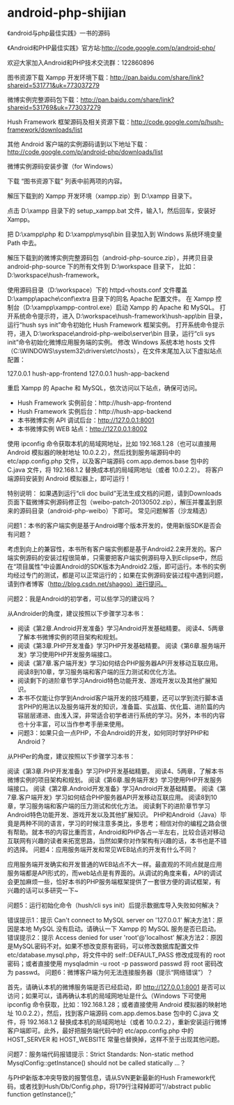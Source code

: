 android-php-shijian
===================
《android与php最佳实践》一书的源码


《Android和PHP最佳实践》官方站:http://code.google.com/p/android-php/

欢迎大家加入Android和PHP技术交流群：122860896

图书资源下载
Xampp 开发环境下载：http://pan.baidu.com/share/link?shareid=531771&uk=773037279

微博实例完整源码包下载：http://pan.baidu.com/share/link?shareid=531769&uk=773037279

Hush Framework 框架源码及相关资源下载：http://code.google.com/p/hush-framework/downloads/list

其他 Android 客户端的实例源码请到以下地址下载：http://code.google.com/p/android-php/downloads/list

微博实例源码安装步骤（for Windows）

下载 “图书资源下载” 列表中前两项的内容。

解压下载到的 Xampp 开发环境（xampp.zip）到 D:\xampp 目录下。

点击 D:\xampp 目录下的 setup_xampp.bat 文件，输入1，然后回车，安装好 Xampp。

把 D:\xampp\php 和 D:\xampp\mysql\bin 目录加入到 Windows 系统环境变量 Path 中去。

解压下载到的微博实例完整源码包（android-php-source.zip），并拷贝目录 android-php-source 下的所有文件到 D:\workspace 目录下，
比如：D:\workspace\hush-framework。

使用源码目录（D:\workspace）下的 httpd-vhosts.conf 文件覆盖 D:\xampp\apache\conf\extra 目录下的同名 Apache 配置文件。
在 Xampp 控制台（D:\xampp\xampp-control.exe）启动 Xampp 的 Apache 和 MySQL。
打开系统命令提示符，进入 D:\workspace\hush-framework\hush-app\bin 目录，运行“hush sys init”命令初始化 Hush Framework 框架实例。
打开系统命令提示符，进入 D:\workspace\android-php-weibo\server\bin 目录，运行“cli sys init”命令初始化微博应用服务端的实例。
修改 Windows 系统本地 hosts 文件（C:\WINDOWS\system32\drivers\etc\hosts），在文件末尾加入以下虚拟站点配置：

127.0.0.1 hush-app-frontend
127.0.0.1 hush-app-backend

重启 Xampp 的 Apache 和 MySQL，依次访问以下站点，确保可访问。

 - Hush Framework 实例前台：http://hush-app-frontend   
 - Hush Framework 实例后台：http://hush-app-backend   
 - 本书微博实例 API 调试后台：http://127.0.0.1:8001   
 - 本书微博实例 WEB 站点：http://127.0.0.1:8002

使用 ipconfig 命令获取本机的局域网地址，比如 192.168.1.28（也可以直接用 Android 模拟器的映射地址 10.0.2.2），然后找到服务端源码中的 etc/app.config.php 文件，以及客户端源码 com.app.demos.base 包中的 C.java 文件，将 192.168.1.2 替换成本机的局域网地址（或者 10.0.2.2）。
将客户端源码安装到 Android 模拟器上，即可运行！

特别说明：
如果遇到运行“cli doc build”无法生成文档的问题，请到Downloads页面下载微博实例源码修正包（weibo-patch-20130502.zip），解压并覆盖到原来的源码目录（android-php-weibo）下即可。
常见问题解答（沙龙精选）

问题1：本书的客户端实例是基于Android哪个版本开发的，使用新版SDK是否会有问题？

考虑到向上的兼容性，本书所有客户端实例都是基于Android2.2来开发的。客户端实例源码的安装过程很简单，只需要把客户端实例源码导入到Eclipse中，然后在“项目属性”中设置Android的SDK版本为Android2.2版，即可运行。本书的实例均经过专门的测试，都是可以正常运行的；如果在实例源码安装过程中遇到问题，请到作者博客（http://blog.csdn.net/shagoo）进行提问。

问题2：我是Android的初学者，可以些学习的建议吗？

从Androider的角度，建议按照以下步骤学习本书：

 - 阅读《第2章.Android开发准备》学习Android开发基础精要。 阅读4、5两章了解本书微博实例的项目架构和规划。
 - 阅读《第3章.PHP开发准备》学习PHP开发基础精要。 阅读《第6章.服务端开发》学习使用PHP开发服务端接口。
 -  阅读《第7章.客户端开发》学习如何结合PHP服务器API开发移动互联应用。 阅读8到10章，学习服务端和客户端的压力测试和优化方法。
 -  阅读剩下的进阶章节学习Android特色功能开发、游戏开发以及其他扩展知识。
 - 本书不仅能让你学到Android客户端开发的技巧精要，还可以学到流行脚本语言PHP的用法以及服务端开发的知识，准备篇、实战篇、优化篇、进阶篇的内容层层递进、由浅入深，非常适合初学者进行系统的学习。另外，本书的内容也十分丰富，可以当作参考手册来使用。
 - 问题3：如果只会一点PHP，不会Android的开发，如何同时学好PHP和Android？

从PHPer的角度，建议按照以下步骤学习本书：

阅读《第3章.PHP开发准备》学习PHP开发基础精要。
阅读4、5两章，了解本书微博实例的项目架构和规划。
阅读《第6章.服务端开发》学习使用PHP开发服务端接口。
阅读《第2章.Android开发准备》学习Android开发基础精要。
阅读《第7章.客户端开发》学习如何结合PHP服务器API开发移动互联应用。
阅读8到10章，学习服务端和客户端的压力测试和优化方法。
阅读剩下的进阶章节学习Android特色功能开发、游戏开发以及其他扩展知识。
PHP和Android（Java）毕竟是两种不同的语言，学习的时候注意多类比，多思考；相信对你的编程之路会很有帮助。就本书的内容比重而言，Android和PHP各占一半左右，比较合适对移动互联网有兴趣的读者来拓宽思路，当然如果你对作架构有兴趣的话，本书也是不错的选择。
问题4：应用服务端开发和常见WEB站点的开发有什么不同？

应用服务端开发确实和开发普通的WEB站点不大一样。最直观的不同点就是应用服务端都是API形式的，而web站点是有界面的。从调试的角度来看，API的调试会更加麻烦一些，恰好本书的PHP服务端框架提供了一套很方便的调试框架，有兴趣的话可以多研究一下~

问题5：运行初始化命令（hush/cli sys init）后提示数据库导入失败如何解决？

错误提示1：提示 Can't connect to MySQL server on '127.0.0.1'
解决方法1：原因是本地 MySQL 没有启动。请确认一下 Xampp 的 MySQL 服务是否已启动。
错误提示2：提示 Access denied for user 'root'@'localhost'
解决方法2：原因是MySQL密码不对。如果不想改变原有密码，可以修改数据库配置文件 etc/database.mysql.php，将文件中的 self::DEFAULT_PASS 修改成现有的 root 密码；或者直接使用 mysqladmin -u root -p password passwd 将 root 密码改为 passwd。
问题6：微博客户端为何无法连接服务器（提示“网络错误”）？

首先，请确认本机的微博服务端是否已经启动，即 http://127.0.0.1:8001 是否可以访问；如果可以，请再确认本机的局域网地址是什么（Windows 下可使用 ipconfig 命令获取，比如：192.168.1.28；或者直接使用 Android 模拟器的映射地址 10.0.2.2），然后，找到客户端源码 com.app.demos.base 包中的 C.java 文件，将 192.168.1.2 替换成本机的局域网地址（或者 10.0.2.2），重新安装运行微博客户端即可。此外，最好把服务端代码中的 etc/app.config.php 中的 HOST_SERVER 和 HOST_WEBSITE 常量也替换掉，这样不至于出现其他问题。

问题7：服务端代码报错提示：Strict Standards: Non-static method MysqlConfig::getInstance() should not be called statically ...？

与PHP新版本冲突导致的报警信息，请从SVN更新最新的Hush Framework代码，或者找到Hush/Db/Config.php，将179行注释掉即可“//abstract public function getInstance();”

